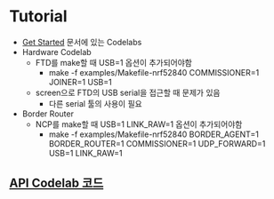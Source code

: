 
# Tutorial

* [Get Started](https://openthread.io/guides) 문서에 있는 Codelabs
* Hardware Codelab
  * FTD를 make할 때 USB=1 옵션이 추가되어야함
    * make -f examples/Makefile-nrf52840 COMMISSIONER=1 JOINER=1 USB=1
  * screen으로 FTD의 USB serial을 접근할 때 문제가 있음
    * 다른 serial 툴의 사용이 필요
* Border Router
  * NCP를 make할 때 USB=1 LINK_RAW=1 옵션이 추가되어야함
    * make -f examples/Makefile-nrf52840 BORDER_AGENT=1 BORDER_ROUTER=1 COMMISSIONER=1 UDP_FORWARD=1 USB=1 LINK_RAW=1


## [API Codelab 코드](api_codelab/)
